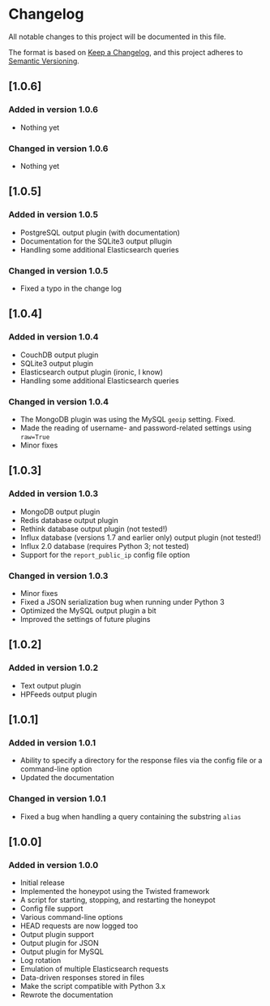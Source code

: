 # Changelog

All notable changes to this project will be documented in this file.

The format is based on [Keep a Changelog](https://keepachangelog.com/en/1.0.0/),
and this project adheres to [Semantic Versioning](https://semver.org/spec/v2.0.0.html).

## [1.0.6]

### Added in version 1.0.6

* Nothing yet

### Changed in version 1.0.6

* Nothing yet

## [1.0.5]

### Added in version 1.0.5

* PostgreSQL output plugin (with documentation)
* Documentation for the SQLite3 output pllugin
* Handling some additional Elasticsearch queries

### Changed in version 1.0.5

* Fixed a typo in the change log

## [1.0.4]

### Added in version 1.0.4

* CouchDB output plugin
* SQLite3 output plugin
* Elasticsearch output plugin (ironic, I know)
* Handling some additional Elasticsearch queries

### Changed in version 1.0.4

* The MongoDB plugin was using the MySQL `geoip` setting. Fixed.
* Made the reading of username- and password-related settings using `raw=True`
* Minor fixes

## [1.0.3]

### Added in version 1.0.3

* MongoDB output plugin
* Redis database output plugin
* Rethink database output plugin (not tested!)
* Influx database (versions 1.7 and earlier only) output plugin (not tested!)
* Influx 2.0 database (requires Python 3; not tested)
* Support for the `report_public_ip` config file option

### Changed in version 1.0.3

* Minor fixes
* Fixed a JSON serialization bug when running under Python 3
* Optimized the MySQL output plugin a bit
* Improved the settings of future plugins

## [1.0.2]

### Added in version 1.0.2

* Text output plugin
* HPFeeds output plugin

## [1.0.1]

### Added in version 1.0.1

* Ability to specify a directory for the response files via the config file or a command-line option
* Updated the documentation

### Changed in version 1.0.1

* Fixed a bug when handling a query containing the substring `alias`

## [1.0.0]

### Added in version 1.0.0

* Initial release
* Implemented the honeypot using the Twisted framework
* A script for starting, stopping, and restarting the honeypot
* Config file support
* Various command-line options
* HEAD requests are now logged too
* Output plugin support
* Output plugin for JSON
* Output plugin for MySQL
* Log rotation
* Emulation of multiple Elasticsearch requests
* Data-driven responses stored in files
* Make the script compatible with Python 3.x
* Rewrote the documentation
